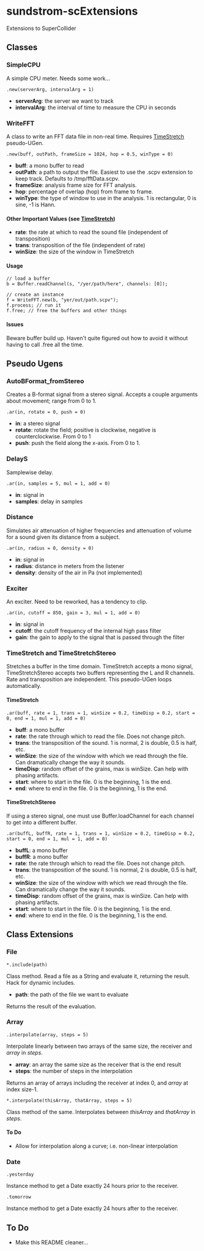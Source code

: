 # sundstrom-scExtensions
Extensions to SuperCollider

## Classes
### SimpleCPU
A simple CPU meter. Needs some work...

`.new(serverArg, intervalArg = 1)`

  - __serverArg__: the server we want to track
  - __intervalArg__: the interval of time to measure the CPU in seconds

### WriteFFT
A class to write an FFT data file in non-real time. Requires [TimeStretch](#TimeStretch) pseudo-UGen.

`.new(buff, outPath, frameSize = 1024, hop = 0.5, winType = 0)`

  - __buff__: a mono buffer to read
  - __outPath__: a path to output the file. Easiest to use the .scpv extension to keep track. Defaults to /tmp/fftData.scpv.
  - __frameSize__: analysis frame size for FFT analysis.
  - __hop__: percentage of overlap (hop) from frame to frame.
  - __winType__: the type of window to use in the analysis. 1 is rectangular, 0 is sine, -1 is Hann.

#### Other Important Values (see [TimeStretch](#TimeStretch))
  - __rate__: the rate at which to read the sound file (independent of transposition)
  - __trans__: transposition of the file (independent of rate)
  - __winSize__: the size of the window in TimeStretch

#### Usage
```
// load a buffer
b = Buffer.readChannel(s, "/yer/path/here", channels: [0]);

// create an instance
f = WriteFFT.new(b, "yer/out/path.scpv");
f.process; // run it
f.free; // free the buffers and other things
```
#### Issues
Beware buffer build up. Haven't quite figured out how to avoid it without having to call .free all the time.

## Pseudo Ugens
### AutoBFormat_fromStereo
Creates a B-format signal from a stereo signal. Accepts a couple arguments about movement; range from 0 to 1.

`.ar(in, rotate = 0, push = 0)`

  - __in__: a stereo signal
  - __rotate__: rotate the field; positive is clockwise, negative is counterclockwise. From 0 to 1
  - __push__: push the field along the x-axis. From 0 to 1.

### DelayS
Samplewise delay.

`.ar(in, samples = 5, mul = 1, add = 0)`

  - __in__: signal in
  - __samples__: delay in samples

### Distance
Simulates air attenuation of higher frequencies and attenuation of volume for a sound given its distance from a subject.

`.ar(in, radius = 0, density = 0)`

  - __in__: signal in
  - __radius__: distance in meters from the listener
  - __density__: density of the air in Pa (not implemented)

### Exciter
An exciter. Need to be reworked, has a tendency to clip.

`.ar(in, cutoff = 850, gain = 3, mul = 1, add = 0)`

  - __in__: signal in
  - __cutoff__: the cutoff frequency of the internal high pass filter
  - __gain__: the gain to apply to the signal that is passed through the filter


### TimeStretch and TimeStretchStereo <a name="TimeStretch"></a>
Stretches a buffer in the time domain. TimeStretch accepts a mono signal, TimeStretchStereo accepts two buffers representing the L and R channels. Rate and transposition are independent. This pseudo-UGen loops automatically.
#### TimeStretch
`.ar(buff, rate = 1, trans = 1, winSize = 0.2, timeDisp = 0.2, start = 0, end = 1, mul = 1, add = 0)`

  - __buff__: a mono buffer
  - __rate__: the rate through which to read the file. Does not change pitch.
  - __trans__: the transposition of the sound. 1 is normal, 2 is double, 0.5 is half, etc.
  - __winSize__: the size of the window with which we read through the file. Can dramatically change the way it sounds.
  - __timeDisp__: random offset of the grains, max is winSize. Can help with phasing artifacts.
  - __start__: where to start in the file. 0 is the beginning, 1 is the end.
  - __end__: where to end in the file. 0 is the beginning, 1 is the end.

#### TimeStretchStereo
If using a stereo signal, one must use Buffer.loadChannel for each channel to get into a different buffer.

`.ar(buffL, buffR, rate = 1, trans = 1, winSize = 0.2, timeDisp = 0.2, start = 0, end = 1, mul = 1, add = 0)`

  - __buffL__: a mono buffer
  - __buffR__: a mono buffer
  - __rate__: the rate through which to read the file. Does not change pitch.
  - __trans__: the transposition of the sound. 1 is normal, 2 is double, 0.5 is half, etc.
  - __winSize__: the size of the window with which we read through the file. Can dramatically change the way it sounds.
  - __timeDisp__: random offset of the grains, max is winSize. Can help with phasing artifacts.
  - __start__: where to start in the file. 0 is the beginning, 1 is the end.
  - __end__: where to end in the file. 0 is the beginning, 1 is the end.

## Class Extensions

### File
`*.include(path)`

Class method. Read a file as a String and evaluate it, returning the result. Hack for dynamic includes.

  - __path__: the path of the file we want to evaluate

Returns the result of the evaluation.

### Array
`.interpolate(array, steps = 5)`

Interpolate linearly between two arrays of the same size, the receiver and _array_ in _steps_.

  - __array__: an array the same size as the receiver that is the end result
  - __steps__: the number of steps in the interpolation

Returns an array of arrays including the receiver at index 0, and _array_ at index size-1.

`*.interpolate(thisArray, thatArray, steps = 5)`

Class method of the same. Interpolates between _thisArray_ and _thatArray_ in _steps_.

#### To Do
- Allow for interpolation along a curve; i.e. non-linear interpolation

### Date
`.yesterday`

Instance method to get a Date exactly 24 hours prior to the receiver.

`.tomorrow`

Instance method to get a Date exactly 24 hours after to the receiver.


## To Do
- Make this README cleaner...
